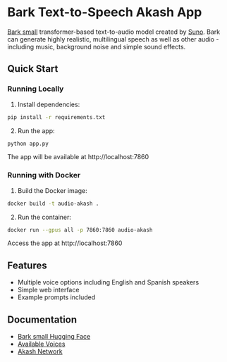# Bark Text-to-Speech Akash App

[Bark small](https://github.com/suno-ai/bark) transformer-based text-to-audio model created by [Suno](https://suno.com/). Bark can generate highly realistic, multilingual speech as well as other audio - including music, background noise and simple sound effects.

## Quick Start

### Running Locally

1. Install dependencies:
```bash
pip install -r requirements.txt
```

2. Run the app:
```bash
python app.py
```

The app will be available at http://localhost:7860

### Running with Docker

1. Build the Docker image:
```bash
docker build -t audio-akash .
```

2. Run the container:

```bash
docker run --gpus all -p 7860:7860 audio-akash
```

Access the app at http://localhost:7860

## Features

- Multiple voice options including English and Spanish speakers
- Simple web interface
- Example prompts included

## Documentation

- [Bark small Hugging Face](https://huggingface.co/suno/bark-small)
- [Available Voices](https://suno-ai.notion.site/8b8e8749ed514b0cbf3f699013548683)
- [Akash Network](https://akash.network/docs)


